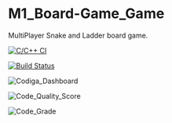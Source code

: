 # M1_Board-Game_Game
MultiPlayer Snake and Ladder board game. 

[![C/C++ CI](https://github.com/100jandu/M1_Board-Game_Game/actions/workflows/c-cpp.yml/badge.svg)](https://github.com/100jandu/M1_Board-Game_Game/actions/workflows/c-cpp.yml)

[![Build Status](https://github.com/100jandu/M1_Board-Game_Game/actions/workflows/Build.yml/badge.svg)](https://github.com/100jandu/M1_Board-Game_Game/actions/workflows/Build.yml)

![Codiga_Dashboard](https://app.codiga.io/public/project/31125/M1_Board-Game_Game/dashboard)

![Code_Quality_Score](https://api.codiga.io/project/31125/score/svg)

![Code_Grade](https://api.codiga.io/project/31125/status/svg)


